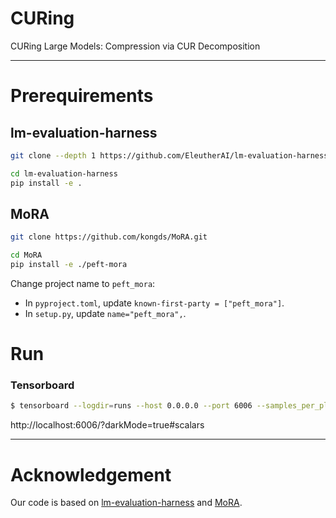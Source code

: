 # CURing

CURing Large Models: Compression via CUR Decomposition


---


# Prerequirements

## lm-evaluation-harness

```bash
git clone --depth 1 https://github.com/EleutherAI/lm-evaluation-harness

cd lm-evaluation-harness
pip install -e .
```

## MoRA

```bash
git clone https://github.com/kongds/MoRA.git

cd MoRA
pip install -e ./peft-mora
```

Change project name to `peft_mora`:
- In `pyproject.toml`, update `known-first-party = ["peft_mora"]`.
- In `setup.py`, update `name="peft_mora",`.


# Run

### Tensorboard

```bash
$ tensorboard --logdir=runs --host 0.0.0.0 --port 6006 --samples_per_plugin scalars=1000000
```

http://localhost:6006/?darkMode=true#scalars


---


# Acknowledgement

Our code is based on [lm-evaluation-harness](https://github.com/EleutherAI/lm-evaluation-harness) and [MoRA](https://github.com/kongds/MoRA).
